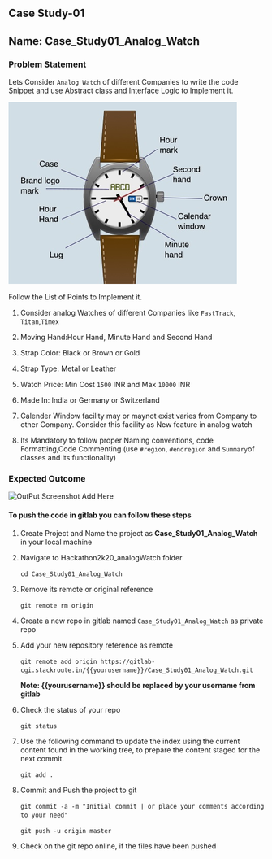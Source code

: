 ## Case Study-01
## Name: Case_Study01_Analog_Watch

### Problem Statement
Lets Consider `Analog Watch` of different  Companies to write the code Snippet 
and use Abstract class and Interface Logic to Implement it.

![](./images/analog-watch-front-Image.jpg)

Follow the List of Points to Implement it.
1. Consider analog Watches of different Companies like `FastTrack`, `Titan`,`Timex`

2. Moving Hand:Hour Hand, Minute Hand and Second Hand

3. Strap Color: Black or Brown or Gold

4. Strap Type: Metal or Leather

5. Watch Price: Min Cost `1500` INR and Max `10000` INR 

6. Made In: India or Germany or Switzerland  

6. Calender Window facility may or maynot exist varies from Company to other 
   Company. Consider this facility as New feature in analog watch

7. Its Mandatory to follow proper Naming conventions, code Formatting,Code
   Commenting (use `#region`, `#endregion` and `Summary`of classes and its functionality)

### Expected Outcome 

![OutPut Screenshot Add Here](./images/NAME_Output.jpg)

#### To push the code in gitlab you can follow these steps

1. Create Project and Name the project as  **Case_Study01_Analog_Watch** in your local machine

2. Navigate to Hackathon2k20_analogWatch folder

    `cd Case_Study01_Analog_Watch`

3. Remove its remote or original reference

     `git remote rm origin`

4. Create a new repo in gitlab named `Case_Study01_Analog_Watch` as private repo

5. Add your new repository reference as remote

     `git remote add origin https://gitlab-cgi.stackroute.in/{{yourusername}}/Case_Study01_Analog_Watch.git`

     **Note: {{yourusername}} should be replaced by your username from gitlab**

5. Check the status of your repo 
     
     `git status`

6. Use the following command to update the index using the current content found in the working tree, to prepare the content staged for the next commit.

     `git add .`
 
7. Commit and Push the project to git

     `git commit -a -m "Initial commit | or place your comments according to your need"`

     `git push -u origin master`

8. Check on the git repo online, if the files have been pushed